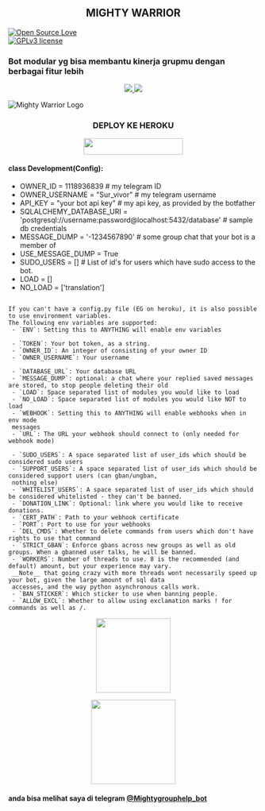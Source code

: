 <h2 align="center">MIGHTY WARRIOR</h2>

[![Open Source Love](https://badges.frapsoft.com/os/v1/open-source.png?v=103)](https://github.com/ellerbrock/open-source-badges/)  
[![GPLv3 license](https://img.shields.io/badge/License-GPLv3-blue.svg)](http://perso.crans.org/besson/LICENSE.html)

### Bot modular yg bisa membantu kinerja grupmu dengan berbagai fitur lebih

<p align="center">
  <a href="https://github.com/Yunus-ZEND/MightyWarriorBot/fork">
    <img src="https://img.shields.io/github/forks/Yunus-ZEND/MightyWarriorBot?label=Fork&style=social">
    
  </a>
  <a href="https://github.com/Yunus-ZEND/MightyWarriorBot">
    <img src="https://img.shields.io/github/stars/Yunus-ZEND/MightyWarriorBot?style=social">
  </a>
</p>

![Mighty Warrior Logo](https://telegra.ph/file/0a7d20bf46d47ff0438ab.jpg)

### <h3 align="center">DEPLOY KE HEROKU</h3>

<p align="center"><a href="https://heroku.com/deploy?template=https://github.com/Yunus-ZEND/MightyWarriorBot"> <img src="https://img.shields.io/badge/Click%20Untuk%20Deploy-green?style=flat&logo=heroku" width="200" height="32.45" /></a></p>

#### class Development(Config):
   - OWNER_ID = 1118936839  # my telegram ID
   - OWNER_USERNAME = "Sur_vivor"  # my telegram username
   - API_KEY = "your bot api key"  # my api key, as provided by the botfather
   - SQLALCHEMY_DATABASE_URI = 'postgresql://username:password@localhost:5432/database'  # sample db credentials
   - MESSAGE_DUMP = '-1234567890' # some group chat that your bot is a member of
   - USE_MESSAGE_DUMP = True
   - SUDO_USERS = []  # List of id's for users which have sudo access to the bot.
   - LOAD = []
   - NO_LOAD = ['translation']
```

If you can't have a config.py file (EG on heroku), it is also possible to use environment variables.
The following env variables are supported:
 - `ENV`: Setting this to ANYTHING will enable env variables

 - `TOKEN`: Your bot token, as a string.
 - `OWNER_ID`: An integer of consisting of your owner ID
 - `OWNER_USERNAME`: Your username

 - `DATABASE_URL`: Your database URL
 - `MESSAGE_DUMP`: optional: a chat where your replied saved messages are stored, to stop people deleting their old 
 - `LOAD`: Space separated list of modules you would like to load
 - `NO_LOAD`: Space separated list of modules you would like NOT to load
 - `WEBHOOK`: Setting this to ANYTHING will enable webhooks when in env mode
 messages
 - `URL`: The URL your webhook should connect to (only needed for webhook mode)

 - `SUDO_USERS`: A space separated list of user_ids which should be considered sudo users
 - `SUPPORT_USERS`: A space separated list of user_ids which should be considered support users (can gban/ungban,
 nothing else)
 - `WHITELIST_USERS`: A space separated list of user_ids which should be considered whitelisted - they can't be banned.
 - `DONATION_LINK`: Optional: link where you would like to receive donations.
 - `CERT_PATH`: Path to your webhook certificate
 - `PORT`: Port to use for your webhooks
 - `DEL_CMDS`: Whether to delete commands from users which don't have rights to use that command
 - `STRICT_GBAN`: Enforce gbans across new groups as well as old groups. When a gbanned user talks, he will be banned.
 - `WORKERS`: Number of threads to use. 8 is the recommended (and default) amount, but your experience may vary.
 __Note__ that going crazy with more threads wont necessarily speed up your bot, given the large amount of sql data 
 accesses, and the way python asynchronous calls work.
 - `BAN_STICKER`: Which sticker to use when banning people.
 - `ALLOW_EXCL`: Whether to allow using exclamation marks ! for commands as well as /.
```
<p align="center"><a href="https://t.me/ZendYNS"><img src="https://img.shields.io/badge/My%20Contact%3F-click here-magenta?&style=flat-square?&logo=telegram" width=150px></a></p> <p align="center"><a href="https://t.me/KingUserbotSupport"><img src="https://img.shields.io/badge/Group%20Support%3F-click here-yellow?&style=flat-square?&logo=telegram" width=170px></a></p>

#### anda bisa melihat saya di telegram [@Mightygrouphelp_bot](https://t.me/Mightygrouphelp_bot)
